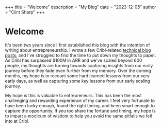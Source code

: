 +++
title = "Welcome"
description = "My Blog"
date = "2023-12-05"
author = "Clint Sharp"
+++

# Welcome

It's been two years since I first established this blog with the intention of writing about entrepreneurship. I wrote a few Cribl-related [technical blog posts](/tech), and I've struggled to find the time to put down my thoughts to paper. As Cribl has surpassed $100M in ARR and we've scaled beyond 600 people, my thoughts are turning towards capturing insights from our early journey before they fade even further from my memory. Over the coming months, my hope is to recount some hard learned lessons from our very early days, as well as capturing some key lessons from our early scaling journey.

My hope is this is valuable to entrepreneurs. This has been the most challenging and rewarding experience of my career. I feel very fortunate to have been lucky enough, found the right timing, and been smart enough to capture the opportunity. If you too share the fortune and timing, my hope is to impart a modicum of wisdom to help you avoid the same pitfalls we fell into at Cribl.
